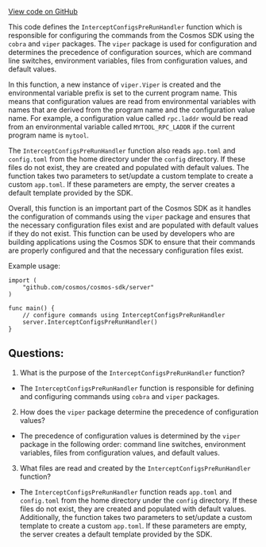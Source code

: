 [View code on GitHub](https://github.com/cosmos/cosmos-sdk.git/server/doc.go)

This code defines the `InterceptConfigsPreRunHandler` function which is responsible for configuring the commands from the Cosmos SDK using the `cobra` and `viper` packages. The `viper` package is used for configuration and determines the precedence of configuration sources, which are command line switches, environment variables, files from configuration values, and default values.

In this function, a new instance of `viper.Viper` is created and the environmental variable prefix is set to the current program name. This means that configuration values are read from environmental variables with names that are derived from the program name and the configuration value name. For example, a configuration value called `rpc.laddr` would be read from an environmental variable called `MYTOOL_RPC_LADDR` if the current program name is `mytool`.

The `InterceptConfigsPreRunHandler` function also reads `app.toml` and `config.toml` from the home directory under the `config` directory. If these files do not exist, they are created and populated with default values. The function takes two parameters to set/update a custom template to create a custom `app.toml`. If these parameters are empty, the server creates a default template provided by the SDK.

Overall, this function is an important part of the Cosmos SDK as it handles the configuration of commands using the `viper` package and ensures that the necessary configuration files exist and are populated with default values if they do not exist. This function can be used by developers who are building applications using the Cosmos SDK to ensure that their commands are properly configured and that the necessary configuration files exist. 

Example usage:

```
import (
    "github.com/cosmos/cosmos-sdk/server"
)

func main() {
    // configure commands using InterceptConfigsPreRunHandler
    server.InterceptConfigsPreRunHandler()
}
```
## Questions: 
 1. What is the purpose of the `InterceptConfigsPreRunHandler` function?
- The `InterceptConfigsPreRunHandler` function is responsible for defining and configuring commands using `cobra` and `viper` packages.

2. How does the `viper` package determine the precedence of configuration values?
- The precedence of configuration values is determined by the `viper` package in the following order: command line switches, environment variables, files from configuration values, and default values.

3. What files are read and created by the `InterceptConfigsPreRunHandler` function?
- The `InterceptConfigsPreRunHandler` function reads `app.toml` and `config.toml` from the home directory under the `config` directory. If these files do not exist, they are created and populated with default values. Additionally, the function takes two parameters to set/update a custom template to create a custom `app.toml`. If these parameters are empty, the server creates a default template provided by the SDK.